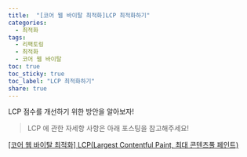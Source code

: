 ```yaml
---
title:  "[코어 웹 바이탈 최적화]LCP 최적화하기"
categories: 
  - 최적화
tags:
  - 리팩토링
  - 최적화
  - 코어 웹 바이탈
toc: true
toc_sticky: true
toc_label: "LCP 최적화하기"
share: true
---
```


LCP 점수를 개선하기 위한 방안을 알아보자!

> LCP 에 관한 자세항 사항은 아래 포스팅을 참고해주세요!

[[코어 웹 바이탈 최적화] LCP(Largest Contentful Paint, 최대 콘텐츠풀 페인트)](https://hjk329.github.io/%EB%A6%AC%ED%8C%A9%ED%86%A0%EB%A7%81/%EC%B5%9C%EC%A0%81%ED%99%94/%EC%BD%94%EC%96%B4%20%EC%9B%B9%20%EB%B0%94%EC%9D%B4%ED%83%88/lcp/)
